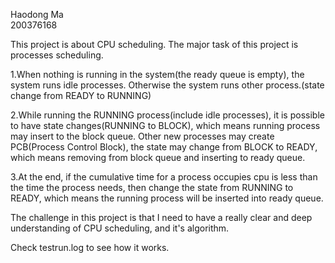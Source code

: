 Haodong Ma  
200376168 


This project is about CPU scheduling. The major task of this project is processes scheduling.

1.When nothing is running in the system(the ready queue is empty), the system runs idle processes. Otherwise the system runs other process.(state change from READY to RUNNING)




2.While running the RUNNING process(include idle processes), it is possible to have state changes(RUNNING to BLOCK), which means running process may insert to the block queue. Other new processes may create PCB(Process Control Block), the state may change from BLOCK to READY, which means removing from block queue and inserting to ready queue.




3.At the end, if the cumulative time for a process occupies cpu is less than the time the process needs, then change the state from RUNNING to READY, which means the running process will be inserted into ready queue.


The challenge in this project is that I need to have a really clear and deep understanding of CPU scheduling, and it's algorithm.


Check testrun.log to see how it works.

